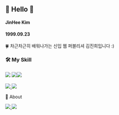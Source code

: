 ## 👋 Hello 👋

#### JinHee Kim
#### 1999.09.23

🍀 차근차근히 배워나가는 신입 웹 퍼블리셔 김진희입니다 :)

### 🛠 My Skill 

### <a href="https://www.instagram.com/" target="_blank"><img src="https://img.shields.io/badge/Photoshop-31A8FF?style=for-the-badge&logo=Adobe Photoshop&logoColor=ffffff"/></a>  <a href="https://www.instagram.com/" target="_blank"><img src="https://img.shields.io/badge/Illustrator-FF9A00?style=for-the-badge&logo=Adobe Illustrator&logoColor=ffffff"/></a><a href="https://www.instagram.com/" target="_blank"><img src="https://img.shields.io/badge/HTML5-E34F26?style=for-the-badge&logo=HTML5&logoColor=ffffff"/></a>
<a href="https://www.instagram.com/" target="_blank">
  <img src="https://img.shields.io/badge/CSS-1572B6?style=for-the-badge&logo=CSS3&logoColor=ffffff"/>
</a>
<a href="https://www.instagram.com/" target="_blank">
  <img src="https://img.shields.io/badge/JavaScript-F7DF1E?style=for-the-badge&logo=Adobe JavaScript&logoColor=ffffff"/>
</a>
   
📌 About

<a href=# target="_blank">
  <img src="https://img.shields.io/badge/Email-005FF9?style=flat-square&logo=Mail.Ru&logoColor=ffffff"/>
</a>
<a href="https://www.instagram.com/" target="_blank">
  <img src="https://img.shields.io/badge/Instagram-E4405F?style=flat-square&logo=Instagram&logoColor=ffffff"/>
</a>


<!--
**kimjinhee99/kimjinhee99** is a ✨ _special_ ✨ repository because its `README.md` (this file) appears on your GitHub profile.

Here are some ideas to get you started:

- 🔭 I’m currently working on ...
- 🌱 I’m currently learning ...
- 👯 I’m looking to collaborate on ...
- 🤔 I’m looking for help with ...
- 💬 Ask me about ...
- 📫 How to reach me: ...
- 😄 Pronouns: ...
- ⚡ Fun fact: ...
-->
